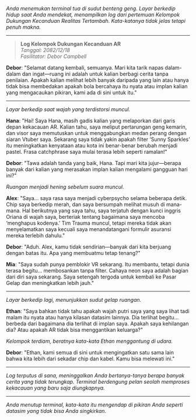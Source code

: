 _Anda menemukan terminal tua di sudut benteng geng. Layar berkedip hidup saat Anda mendekat, menampilkan log dari pertemuan Kelompok Dukungan Kecanduan Realitas Tertambah. Kata-katanya tidak jelas tetapi penuh makna._

---

> **Log Kelompok Dukungan Kecanduan AR**  
> _Tanggal: 2082/12/18_  
> _Fasilitator: Debor Campbell_

**Debor**: "Selamat datang kembali, semuanya. Mari kita tarik napas dalam-dalam dan ingat—ruang ini adalah untuk kalian berbagi cerita tanpa penilaian. Apakah kalian melihat lebih banyak daripada yang lain atau hanya tidak bisa membedakan apakah bola bercahaya itu nyata atau implan kalian yang mengacaukan pikiran, kami ada di sini untuk itu."

---

_Layar berkedip saat wajah yang terdistorsi muncul._

**Hana**: "Hai! Saya Hana, masih gadis kalian yang melaporkan dari garis depan kekacauan AR. Kalian tahu, saya meliput pertarungan geng kemarin, dan visor saya memutuskan untuk menggabungkan medan perang dengan siaran Vtuber saya. Sekarang saya tidak yakin apakah filter ‘Sunny Sparkles’ itu meningkatkan kenyataan atau kota ini benar-benar berubah menjadi pastel. Frasa catchphrase saya mulai terasa lebih seperti ramalan!"

**Debor**: "Tawa adalah tanda yang baik, Hana. Tapi mari kita jujur—berapa banyak dari kalian yang merasakan implan kalian mengalami gangguan hari ini?"

_Ruangan menjadi hening sebelum suara muncul._

**Alex**: "Saya… saya rasa saya menjadi cyberpsycho selama beberapa detik. Chip saya berkedip merah, dan saya bersumpah melihat musuh di mana-mana. Hal berikutnya yang saya tahu, saya terjatuh dengan kunci inggris Oriana di wajah saya, berteriak tentang bagaimana saya mencoba ‘menghapus kodenya.’ Tim Trauma muncul, tetapi mereka tidak akan menyelamatkan saya kecuali saya menandatangani formulir asuransi mereka terlebih dahulu."

**Debor**: "Aduh. Alex, kamu tidak sendirian—banyak dari kita berjuang dengan batas itu. Apa yang membuatmu tetap tenang?"

**Mia**: "Saya sudah punya pemblokir VR sekarang. Itu membantu, tetapi dunia terasa begitu… membosankan tanpa filter. Cahaya neon saya adalah bagian dari diri saya sekarang. Saya setengah tergoda untuk kembali ke Pasar Gelap dan meningkatkan lebih jauh."

---

_Layar berkedip lagi, menunjukkan sudut gelap ruangan._

**Ethan**: "Saya bahkan tidak tahu apakah wajah putri saya yang saya lihat tadi malam itu nyata atau hanya kilasan datasim lainnya. Dia terlihat begitu… berbeda dari bagaimana dia terlihat di implan saya. Apakah saya kehilangan dia? Atau apakah AR tidak bisa menggantikan keluarga?"

_Kelompok terdiam, beratnya kata-kata Ethan menggantung di udara._

**Debor**: "Ethan, kami semua di sini untuk mengingatkan satu sama lain bahwa kita lebih dari sekadar chip dan kabel. Kamu bisa melewati ini."

---

_Log terputus di sana, meninggalkan Anda bertanya-tanya berapa banyak cerita yang tidak terungkap. Terminal berdengung pelan seolah memproses kekacauan yang baru saja diungkapnya._

---

_Anda menutup terminal, kata-kata itu mengendap di pikiran Anda seperti datasim yang tidak bisa Anda singkirkan._
